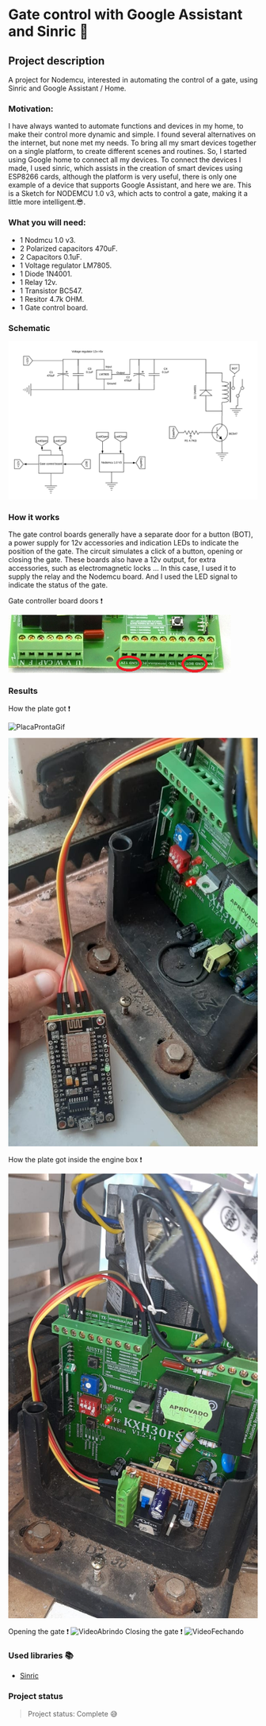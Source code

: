 # Gate control with Google Assistant and Sinric :door:
## Project description
<p align="justify"> A project for Nodemcu, interested in automating the control of a gate, using Sinric and Google Assistant / Home. </p>

### Motivation:
I have always wanted to automate functions and devices in my home, to make their control more dynamic and simple. I found several alternatives on the internet, but none met my needs. To bring all my smart devices together on a single platform, to create different scenes and routines. So, I started using Google home to connect all my devices. To connect the devices I made, I used sinric, which assists in the creation of smart devices using ESP8266 cards, although the platform is very useful, there is only one example of a device that supports Google Assistant, and here we are. This is a Sketch for NODEMCU 1.0 v3, which acts to control a gate, making it a little more intelligent.:sunglasses:.

### What you will need:
 - 1 Nodmcu 1.0 v3.
 - 2 Polarized capacitors 470uF.
 - 2 Capacitors 0.1uF.
 - 1 Voltage regulator LM7805.
 - 1 Diode 1N4001.
 - 1 Relay 12v.
 - 1 Transistor BC547.
 - 1 Resitor 4.7k OHM.
 - 1 Gate control board.

### Schematic 

 ![Esquema](https://github.com/SamueldaCostaAraujoNunes/Gate-control-with-google-assistant/blob/master/src/Schematic.png)
 
 
### How it works
The gate control boards generally have a separate door for a button (BOT), a power supply for 12v accessories and indication LEDs to indicate the position of the gate. The circuit simulates a click of a button, opening or closing the gate. These boards also have a 12v output, for extra accessories, such as electromagnetic locks ... In this case, I used it to supply the relay and the Nodemcu board. And I used the LED signal to indicate the status of the gate.

Gate controller board doors :exclamation:

 ![Saidas](https://github.com/SamueldaCostaAraujoNunes/Gate-control-with-google-assistant/blob/master/src/GateBoard.png)

### Results

How the plate got :exclamation:

![PlacaProntaGif](https://github.com/SamueldaCostaAraujoNunes/Gate-control-with-google-assistant/blob/master/src/GateVideo.gif)

![PlacaPronta](https://github.com/SamueldaCostaAraujoNunes/Gate-control-with-google-assistant/blob/master/src/PlacaPronta.png)

How the plate got inside the engine box :exclamation:

![FotoDaPlaca](https://github.com/SamueldaCostaAraujoNunes/Gate-control-with-google-assistant/blob/master/src/ProntoNoPortao.jpeg)

Opening the gate :exclamation:
![VideoAbrindo](https://github.com/SamueldaCostaAraujoNunes/Gate-control-with-google-assistant/blob/master/src/Abrindo.gif)
Closing the gate :exclamation:
![VideoFechando](https://github.com/SamueldaCostaAraujoNunes/Gate-control-with-google-assistant/blob/master/src/Fechando.gif)
 
### Used libraries :books:
 - [Sinric](https://github.com/kakopappa/sinric)
 
### Project status
 > Project status: Complete :sweat_smile:
